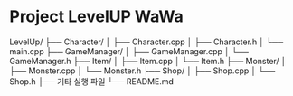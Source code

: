 # Project LevelUP WaWa

LevelUp/
├── Character/
│ ├── Character.cpp 
│ ├── Character.h 
│ └── main.cpp 
├── GameManager/ 
│ ├── GameManager.cpp
│ └── GameManager.h 
├── Item/ 
│ ├── Item.cpp
│ └── Item.h 
├── Monster/ 
│ ├── Monster.cpp
│ └── Monster.h 
├── Shop/ 
│ ├── Shop.cpp
│ └── Shop.h 
├── 기타 실행 파일
└── README.md

